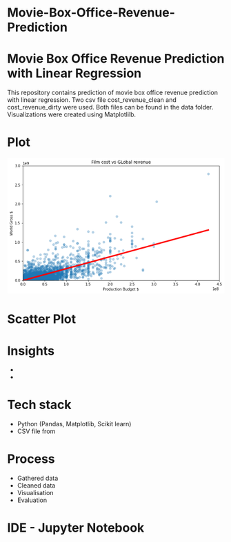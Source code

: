 # Movie-Box-Office-Revenue-Prediction


# Movie Box Office Revenue Prediction with Linear Regression

This repository contains prediction of movie box office revenue prediction with linear regression.
Two csv file cost_revenue_clean and cost_revenue_dirty were used. Both files can be found in the data folder.
Visualizations were created using Matplotlilb.

# Plot

![Plot](https://github.com/Mi-kio/Movie-Box-Office-Revenue-Prediction/blob/main/docs/plot.png)

# Scatter Plot

# Insights
-
-

# Tech stack
- Python (Pandas, Matplotlib, Scikit learn)
- CSV file from 

# Process
- Gathered data
- Cleaned data
- Visualisation
- Evaluation

# IDE - Jupyter Notebook

